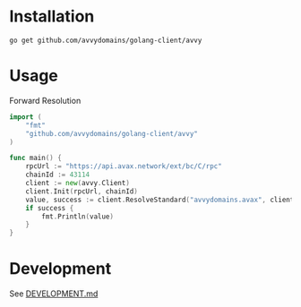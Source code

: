 
# Installation

`go get github.com/avvydomains/golang-client/avvy`

# Usage

Forward Resolution

```go
import (
    "fmt"
    "github.com/avvydomains/golang-client/avvy"
)

func main() {
    rpcUrl := "https://api.avax.network/ext/bc/C/rpc"
    chainId := 43114
    client := new(avvy.Client)
    client.Init(rpcUrl, chainId)
    value, success := client.ResolveStandard("avvydomains.avax", client.RECORDS["EVM"])
    if success {
        fmt.Println(value)
    }
}
```

# Development

See [DEVELOPMENT.md](DEVELOPMENT.md)
